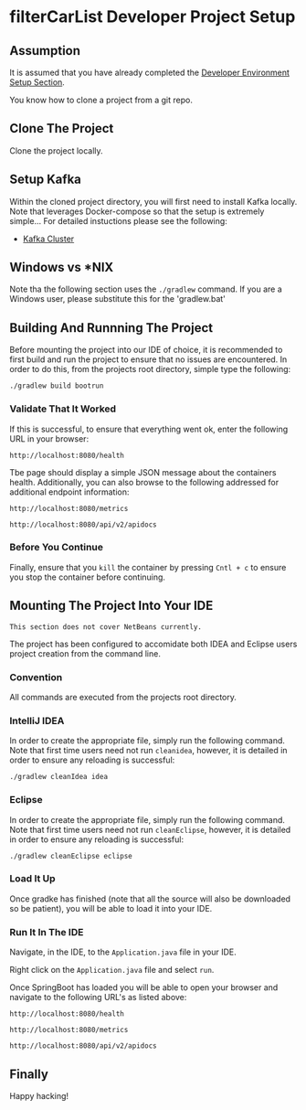 # filterCarList Developer Project Setup

## Assumption

It is assumed that you have already completed the [Developer Environment Setup Section](dev_env_setup.md).

You know how to clone a project from a git repo.

## Clone The Project

Clone the project locally.

## Setup Kafka

Within the cloned project directory, you will first need to install Kafka locally. Note that leverages Docker-compose so that the setup is extremely simple... For detailed instuctions please see the following:

* [Kafka Cluster](kafka_setup.md)

## Windows vs *NIX

Note tha the following section uses the `./gradlew` command. If you are a Windows user, please substitute this for the 'gradlew.bat'

## Building And Runnning The Project

Before mounting the project into our IDE of choice, it is recommended to first build and run the project to ensure that no issues are encountered. In order to do this, from the projects root directory, simple type the following:

```
./gradlew build bootrun
```

### Validate That It Worked

If this is successful, to ensure that everything went ok, enter the following URL in your browser:

```
http://localhost:8080/health
```

Tbe page should display a simple JSON message about the containers health. Additionally, you can also browse to the following addressed for additional endpoint information:

```
http://localhost:8080/metrics

http://localhost:8080/api/v2/apidocs
```

### Before You Continue

Finally, ensure that you `kill` the container by pressing `Cntl + c` to ensure you stop the container before continuing.

## Mounting The Project Into Your IDE

```
This section does not cover NetBeans currently. 
```

The project has been configured to accomidate both IDEA and Eclipse users project creation from the command line.

### Convention

All commands are executed from the projects root directory.

### IntelliJ IDEA

In order to create the appropriate file, simply run the following command. Note that first time users need not run `cleanidea`, however, it is detailed in order to ensure any reloading is successful:

```
./gradlew cleanIdea idea
```

### Eclipse

In order to create the appropriate file, simply run the following command. Note that first time users need not run `cleanEclipse`, however, it is detailed in order to ensure any reloading is successful:

```
./gradlew cleanEclipse eclipse
```

### Load It Up

Once gradke has finished (note that all the source will also be downloaded so be patient), you will be able to load it into your IDE.

### Run It In The IDE

Navigate, in the IDE, to the `Application.java` file in your IDE. 

Right click on the `Application.java` file and select `run`.

Once SpringBoot has loaded you will be able to open your browser and navigate to the following URL's as listed above:

```
http://localhost:8080/health

http://localhost:8080/metrics

http://localhost:8080/api/v2/apidocs
```

## Finally

Happy hacking!
